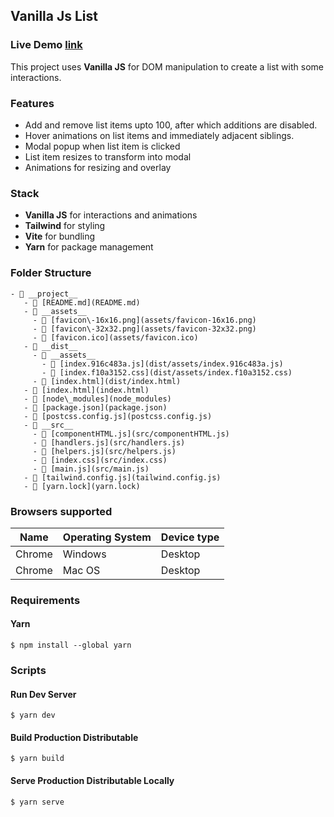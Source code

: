 ## Vanilla Js List

### Live Demo [link](https://vanilla-js-list.vercel.app/)

This project uses **Vanilla JS** for DOM manipulation to create a list with some interactions. 

### Features
- Add and remove list items upto 100, after which additions are disabled.
- Hover animations on list items and immediately adjacent siblings.
- Modal popup when list item is clicked
- List item resizes to transform into modal
- Animations for resizing and overlay

### Stack
- **Vanilla JS** for interactions and animations
- **Tailwind** for styling
- **Vite** for bundling
- **Yarn** for package management

### Folder Structure
```
- 📂 __project__
   - 📄 [README.md](README.md)
   - 📂 __assets__
     - 📄 [favicon\-16x16.png](assets/favicon-16x16.png)
     - 📄 [favicon\-32x32.png](assets/favicon-32x32.png)
     - 📄 [favicon.ico](assets/favicon.ico)
   - 📂 __dist__
     - 📂 __assets__
       - 📄 [index.916c483a.js](dist/assets/index.916c483a.js)
       - 📄 [index.f10a3152.css](dist/assets/index.f10a3152.css)
     - 📄 [index.html](dist/index.html)
   - 📄 [index.html](index.html)
   - 📄 [node\_modules](node_modules)
   - 📄 [package.json](package.json)
   - 📄 [postcss.config.js](postcss.config.js)
   - 📂 __src__
     - 📄 [componentHTML.js](src/componentHTML.js) 
     - 📄 [handlers.js](src/handlers.js)
     - 📄 [helpers.js](src/helpers.js)
     - 📄 [index.css](src/index.css)
     - 📄 [main.js](src/main.js)
   - 📄 [tailwind.config.js](tailwind.config.js)
   - 📄 [yarn.lock](yarn.lock)
```

### Browsers supported

| Name    | Operating System | Device type |
| ------------- | ------------- | ------------- |
| Chrome  | Windows  | Desktop  |
| Chrome  | Mac OS  | Desktop  |


### Requirements

#### Yarn
```
$ npm install --global yarn
```

### Scripts
#### Run Dev Server
```
$ yarn dev
```
#### Build Production Distributable
```
$ yarn build
```
#### Serve Production Distributable Locally
```
$ yarn serve
```